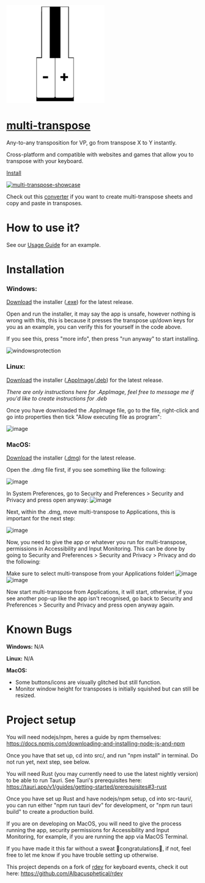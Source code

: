 

[![logo](https://raw.githubusercontent.com/Albacusphetical/multi-transpose/main/src-tauri/icons/128x128%402x.png)
](https://github.com/Albacusphetical/multi-transpose/releases/latest)
# [multi-transpose](https://github.com/Albacusphetical/multi-transpose/releases/latest)

Any-to-any transposition for VP, go from transpose X to Y instantly. 

Cross-platform and compatible with websites and games that allow you to transpose with your keyboard.

[Install](https://github.com/Albacusphetical/multi-transpose/tree/main?tab=readme-ov-file#installation)

[![multi-transpose-showcase](https://github.com/Albacusphetical/multi-transpose/assets/137510000/c77ade69-4302-4233-bdfa-e1e4e3ea0b8c)
](https://github.com/Albacusphetical/multi-transpose/releases/latest)

Check out this [converter](https://github.com/ArijanJ/midi-converter) if you want to create multi-transpose sheets and copy and paste in transposes.

# How to use it?

See our [Usage Guide](https://github.com/Albacusphetical/multi-transpose/wiki/Usage-Guide) for an example.

# Installation

### Windows:

[Download](https://github.com/Albacusphetical/multi-transpose/releases/latest) the installer ([.exe](https://github.com/Albacusphetical/multi-transpose/releases/download/v1.2.6/multi-transpose_1.2.6_x64-setup.exe)) for the latest release. 

Open and run the installer, it may say the app is unsafe, however nothing is wrong with this, this is because it presses the transpose up/down keys for you as an example, you can verify this for yourself in the code above.

If you see this, press "more info", then press "run anyway" to start installing.

![windowsprotection](https://github.com/Albacusphetical/multi-transpose/assets/137510000/a3f57e8f-04b7-4fe6-b38a-34c8cfb43c83)

### Linux:

[Download](https://github.com/Albacusphetical/multi-transpose/releases/latest) the installer ([.AppImage](https://github.com/Albacusphetical/multi-transpose/releases/download/v1.2.6/multi-transpose_1.2.6_amd64.AppImage)/[.deb](https://github.com/Albacusphetical/multi-transpose/releases/download/v1.2.6/multi-transpose_1.2.6_amd64.deb)) for the latest release. 

*There are only instructions here for .AppImage, feel free to message me if you'd like to create instructions for .deb*

Once you have downloaded the .AppImage file, go to the file, right-click and go into properties then tick "Allow executing file as program":

![image](https://github.com/Albacusphetical/multi-transpose/assets/137510000/27d52fb3-87d6-4659-9d2d-5abfee090f27)


### MacOS:

[Download](https://github.com/Albacusphetical/multi-transpose/releases/latest) the installer ([.dmg](https://github.com/Albacusphetical/multi-transpose/releases/download/v1.2.6/multi-transpose_1.2.6_x64.dmg)) for the latest release.

Open the .dmg file first, if you see something like the following:

![image](https://github.com/Albacusphetical/multi-transpose/assets/137510000/987e54dc-6499-4256-adba-fcc20d0a264c)

In System Preferences, go to Security and Preferences > Security and Privacy and press open anyway:
![image](https://github.com/Albacusphetical/multi-transpose/assets/137510000/f44c893e-538f-40c3-84d3-05bb33018829)

Next, within the .dmg, move multi-transpose to Applications, this is important for the next step:

![image](https://github.com/Albacusphetical/multi-transpose/assets/137510000/0ce230d0-d1bb-4286-8f0b-0faf67018c7a)

Now, you need to give the app or whatever you run for multi-transpose, permissions in Accessibility and Input Monitoring.
This can be done by going to Security and Preferences > Security and Privacy > Privacy and do the following:

Make sure to select multi-transpose from your Applications folder!
![image](https://github.com/Albacusphetical/multi-transpose/assets/137510000/9d692808-6021-458f-b32a-2f88172773f6)
![image](https://github.com/Albacusphetical/multi-transpose/assets/137510000/7c9b2e45-7603-45bc-81b1-0fa4e8b709fa)

Now start multi-transpose from Applications, it will start, otherwise, if you see another pop-up like the app isn't recognised, go back to Security and Preferences > Security and Privacy and press open anyway again.

# Known Bugs

**Windows:** N/A

**Linux:** N/A

**MacOS:** 
- Some buttons/icons are visually glitched but still function.
- Monitor window height for transposes is initially squished but can still be resized.

# Project setup

You will need nodejs/npm, heres a guide by npm themselves: https://docs.npmjs.com/downloading-and-installing-node-js-and-npm

Once you have that set up, cd into src/, and run "npm install" in terminal. Do not run yet, next step, see below.

You will need Rust (you may currently need to use the latest nightly version) to be able to run Tauri. 
See Tauri's prerequisites here: https://tauri.app/v1/guides/getting-started/prerequisites#3-rust

Once you have set up Rust and have nodejs/npm setup, cd into src-tauri/, you can run either "npm run tauri dev" for development, or "npm run tauri build" to create a production build.

If you are on developing on MacOS, you will need to give the process running the app, security permissions for Accessibility and Input Monitoring, for example, if you are running the app via MacOS Terminal.

If you have made it this far without a sweat 🎉congratulations🎉, if not, feel free to let me know if you have trouble setting up otherwise.

This project depends on a fork of [rdev](https://github.com/Narsil/rdev) for keyboard events, check it out here:
https://github.com/Albacusphetical/rdev
